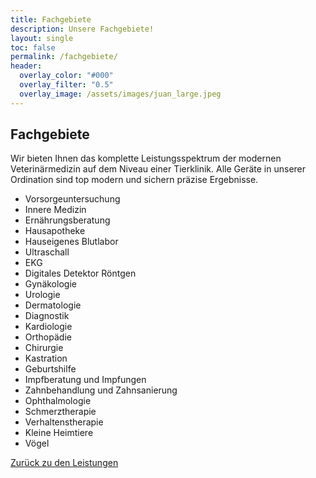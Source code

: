 ```yaml
---
title: Fachgebiete
description: Unsere Fachgebiete!
layout: single
toc: false
permalink: /fachgebiete/
header:
  overlay_color: "#000"
  overlay_filter: "0.5"
  overlay_image: /assets/images/juan_large.jpeg
---
```

## Fachgebiete

Wir bieten Ihnen das komplette Leistungsspektrum der modernen Veterinärmedizin auf dem Niveau einer Tierklinik. Alle Geräte in unserer Ordination sind top modern und sichern präzise Ergebnisse.

- Vorsorgeuntersuchung
- Innere Medizin
- Ernährungsberatung
- Hausapotheke
- Hauseigenes Blutlabor
- Ultraschall
- EKG
- Digitales Detektor Röntgen
- Gynäkologie
- Urologie
- Dermatologie
- Diagnostik
- Kardiologie
- Orthopädie
- Chirurgie
- Kastration
- Geburtshilfe
- Impfberatung und Impfungen
- Zahnbehandlung und Zahnsanierung
- Ophthalmologie
- Schmerztherapie
- Verhaltenstherapie
- Kleine Heimtiere
- Vögel


<i class="fa-solid fa-arrow-left-long"></i>  [Zurück zu den Leistungen](/leistungen/)